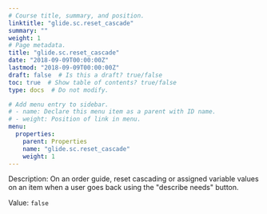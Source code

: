```yaml
---
# Course title, summary, and position.
linktitle: "glide.sc.reset_cascade"
summary: ""
weight: 1
# Page metadata.
title: "glide.sc.reset_cascade"
date: "2018-09-09T00:00:00Z"
lastmod: "2018-09-09T00:00:00Z"
draft: false  # Is this a draft? true/false
toc: true  # Show table of contents? true/false
type: docs  # Do not modify.

# Add menu entry to sidebar.
# - name: Declare this menu item as a parent with ID name.
# - weight: Position of link in menu.
menu:
  properties:
    parent: Properties
    name: "glide.sc.reset_cascade"
    weight: 1
---
```


Description: On an order guide, reset cascading or assigned variable values on an item when a user goes back using the "describe needs" button.


Value: `false`